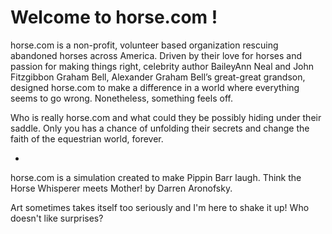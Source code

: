 # Welcome to horse.com !

horse.com is a non-profit, volunteer based organization rescuing abandoned horses across America. Driven by their love for horses and passion for making things right, celebrity author BaileyAnn Neal and John Fitzgibbon Graham Bell, Alexander Graham Bell’s great-great grandson, designed horse.com to make a difference in a world where everything seems to go wrong.
Nonetheless, something feels off.

Who is really horse.com and what could they be possibly hiding under their saddle. Only you has a chance of unfolding their secrets and change the faith of the equestrian world, forever.

-

horse.com is a simulation created to make Pippin Barr laugh. Think the Horse Whisperer meets Mother! by Darren Aronofsky.

Art sometimes takes itself too seriously and I'm here to shake it up! Who doesn't like surprises?
